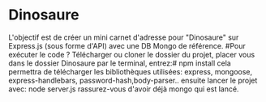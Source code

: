 # Dinosaure
L'objectif est de créer un mini carnet d'adresse pour "Dinosaure" sur Express.js (sous forme d'API) avec une DB Mongo de référence. 
#Pour exécuter le code ?
Télécharger ou cloner le dossier du projet,
placer vous dans le dossier Dinosaure par le terminal,
entrez:#  npm install
cela permettra de télécharger les bibliothèques utilisées: express, mongoose, express-handlebars, password-hash,body-parser..
ensuite lancer le projet avec: node server.js
rassurez-vous d'avoir déjà mongo qui est lancé.
